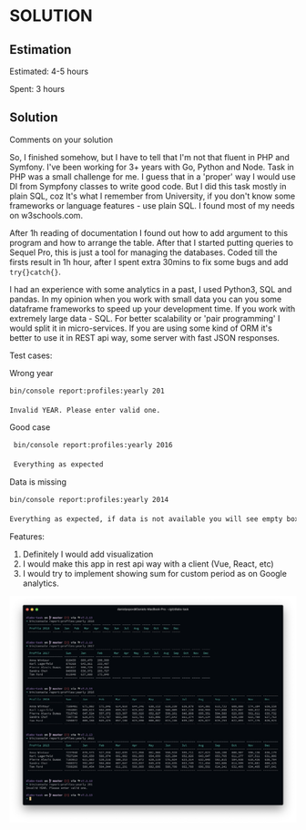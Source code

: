 SOLUTION
========

Estimation
----------
Estimated: 4-5 hours

Spent: 3 hours

Solution
--------
Comments on your solution

So, I finished somehow, but I have to tell that I'm not that fluent in PHP and Symfony. I've been working for 3+ years with Go, Python and Node. Task in PHP was a small challenge for me.
I guess that in a 'proper' way I would use DI from Sympfony classes to write good code.
But I did this task mostly in plain SQL, coz It's what I remember from University, if you don't know some frameworks or language features - use plain SQL. I found most of my needs on w3schools.com.

After 1h reading of documentation I found out how to add argument to this program and how to arrange the table. After that I started putting queries to Sequel Pro, this is just a tool for managing the databases. Coded till the firsts result in 1h hour, after I spent extra 30mins to fix some bugs and add `try{}catch{}`.

I had an experience with some analytics in a past, I used Python3, SQL and pandas. In my opinion when you work with small data you can you some dataframe frameworks to speed up your development time. If you work with extremely large data - SQL. For better scalability or 'pair programming' I would split it in micro-services. If you are using some kind of ORM it's better to use it in REST api way, some server with fast JSON responses.

Test cases: 

Wrong year
```sh
bin/console report:profiles:yearly 201

Invalid YEAR. Please enter valid one.
```

Good case
```sh
 bin/console report:profiles:yearly 2016
 
 Everything as expected
 ```
 
 Data is missing
 ```sh
 bin/console report:profiles:yearly 2014
 
 Everything as expected, if data is not available you will see empty boxes.
 ```
 
 Features:
 
1. Definitely I would add visualization 
2. I would make this app in rest api way with a client (Vue, React, etc)
3. I would try to implement showing sum for custom period as on Google analytics.

![screen-shot](screen.png)